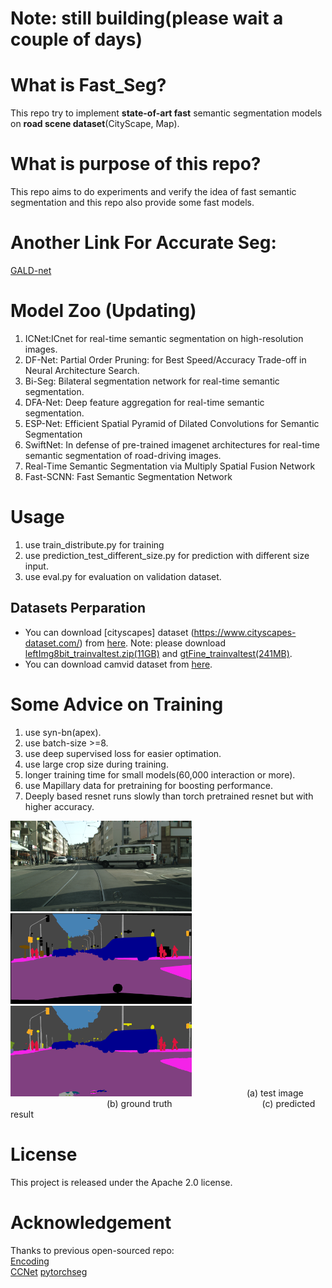 # Note: still building(please wait a couple of days)

# What is Fast_Seg?
This repo try to implement **state-of-art fast** semantic segmentation models on **road scene dataset**(CityScape, Map).


# What is purpose of this repo?
This repo aims to do experiments and verify the idea of fast semantic segmentation and this repo
also provide some fast models.
 
# Another Link For Accurate Seg: 
[GALD-net](https://github.com/lxtGH/GALD-Net)


# Model Zoo (Updating)
1. ICNet:ICnet for real-time semantic segmentation on high-resolution images.
2. DF-Net: Partial Order Pruning: for Best Speed/Accuracy Trade-off in Neural Architecture Search.
3. Bi-Seg: Bilateral segmentation network for real-time semantic segmentation.
4. DFA-Net: Deep feature aggregation for real-time semantic segmentation.
5. ESP-Net: Efficient Spatial Pyramid of Dilated Convolutions for Semantic Segmentation
6. SwiftNet: In defense of pre-trained imagenet architectures for real-time semantic segmentation of road-driving images.
7. Real-Time Semantic Segmentation via Multiply Spatial Fusion Network
8. Fast-SCNN: Fast Semantic Segmentation Network 


# Usage
1. use train_distribute.py for training 
2. use prediction_test_different_size.py for prediction with different size input.
3. use eval.py for evaluation on validation dataset.


## Datasets Perparation
- You can download [cityscapes] dataset (https://www.cityscapes-dataset.com/) from [here](https://www.cityscapes-dataset.com/downloads/). Note: please download [leftImg8bit_trainvaltest.zip(11GB)](https://www.cityscapes-dataset.com/file-handling/?packageID=4) and [gtFine_trainvaltest(241MB)](https://www.cityscapes-dataset.com/file-handling/?packageID=1).
- You can download camvid dataset from [here](https://github.com/alexgkendall/SegNet-Tutorial/tree/master/CamVid).


# Some Advice on Training
1. use syn-bn(apex).
2. use batch-size >=8.
3. use deep supervised loss for easier optimation.
4. use large crop size during training. 
5. longer training time for small models(60,000 interaction or more).
6. use Mapillary data for pretraining for boosting performance.
7. Deeply based resnet runs slowly than torch pretrained resnet but with higher accuracy.


<img src="./data/fig/frankfurt_000000_002196_leftImg8bit.png" width="290" /><img src="./data/fig/frankfurt_000000_002196_gtFine_color.png" width="290" /><img src="./data/fig/frankfurt_000000_002196_leftImg8bit_pred.png" width="290" />
&emsp;&emsp;&emsp;&emsp;&emsp;&emsp;(a) test image &emsp;&emsp;&emsp;&emsp;&emsp;&emsp;&emsp;&emsp;&emsp;&emsp;&emsp;(b) ground truth &emsp;&emsp;&emsp;&emsp;&emsp;&emsp;&emsp;&emsp;&emsp;&emsp;(c) predicted result

# License
This project is released under the Apache 2.0 license.




# Acknowledgement

Thanks to previous open-sourced repo:  
[Encoding](https://github.com/zhanghang1989/PyTorch-Encoding)  
[CCNet](https://github.com/speedinghzl/CCNet)
[pytorchseg](https://github.com/meetshah1995/pytorch-semseg)
